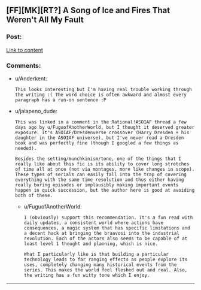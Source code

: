 ## [FF][MK][RT?] A Song of Ice and Fires That Weren't All My Fault

### Post:

[Link to content](https://forums.spacebattles.com/threads/a-song-of-ice-and-fires-that-werent-all-my-fault-asoiaf-dresden-files.336499/#post-17183422)

### Comments:

- u/Anderkent:
  ```
  This looks interesting but I'm having real trouble working through the writing :( The word choice is often awkward and almost every paragraph has a run-on sentence :P
  ```

- u/jalapeno_dude:
  ```
  This was linked in a comment in the Rational!ASOIAF thread a few days ago by u/FuguofAnotherWorld, but I thought it deserved greater exposure. It's ASOIAF/Dresdenverse crossover (Harry Dresden + his daughter in the ASOIAF universe), but I've never read a Dresden book and was perfectly fine (though I googled a few things as needed).

  Besides the setting/munchkinism/tone, one of the things that I really like about this fic is its ability to cover long stretches of time all at once (not via montages, more like changes in scope). These types of serials can easily fall into the trap of covering everything with the same time resolution and thus either having really boring episodes or implausibly making important events happen in quick succession, but the author here is good at avoiding both of these.
  ```

  - u/FuguofAnotherWorld:
    ```
    I (obviously) support this recommendation. It's a fun read with daily updates, a consistent world where actions have consequences, a magic system that has specific limitations and a decent hack at bringing the braavosi into the industrial revolution. Each of the actors also seems to be capable of at least level 1 thought and planning, which is nice.

    What I particularly like is that building a particular technology leads to far ranging effects as people explore its uses, completely changing many historical events from the series. This makes the world feel fleshed out and real. Also, the writing has a fun witty tone which I enjoy.
    ```

---

